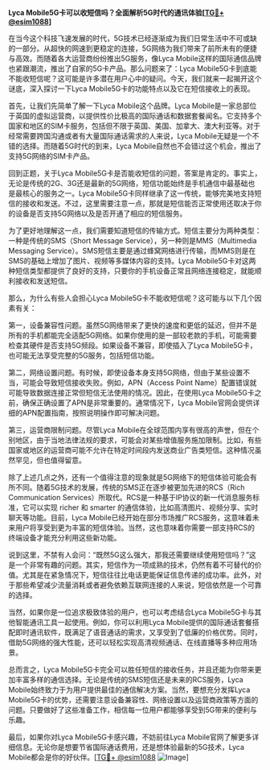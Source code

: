 **Lyca Mobile5G卡可以收短信吗？全面解析5G时代的通讯体验[[TG💪+ @esim1088](https://t.me/s/esim1088)]**

在当今这个科技飞速发展的时代，5G技术已经逐渐成为我们日常生活中不可或缺的一部分。从超快的网速到更稳定的连接，5G网络为我们带来了前所未有的便捷与高效。而随着各大运营商纷纷推出5G服务，像Lyca Mobile这样的国际通信品牌也紧跟潮流，推出了自家的5G卡产品。那么问题来了：Lyca Mobile5G卡到底能不能收短信呢？这可能是许多潜在用户心中的疑问。今天，我们就来一起揭开这个谜底，深入探讨一下Lyca Mobile5G卡的功能特点以及它在短信接收上的表现。

首先，让我们先简单了解一下Lyca Mobile这个品牌。Lyca Mobile是一家总部位于英国的虚拟运营商，以提供性价比极高的国际通话和数据套餐闻名。它支持多个国家和地区的SIM卡服务，包括但不限于英国、美国、加拿大、澳大利亚等。对于经常需要跨国沟通或者有大量国际通话需求的人来说，Lyca Mobile无疑是一个不错的选择。而随着5G时代的到来，Lyca Mobile自然也不会错过这个机会，推出了支持5G网络的SIM卡产品。

回到正题，关于Lyca Mobile5G卡是否能收短信的问题，答案是肯定的。事实上，无论是传统的2G、3G还是最新的5G网络，短信功能始终是手机通信中最基础也是最核心的服务之一。Lyca Mobile5G卡同样继承了这一传统，能够完美地支持短信的接收和发送。不过，这里需要注意一点，那就是短信能否正常使用还取决于你的设备是否支持5G网络以及是否开通了相应的短信服务。

为了更好地理解这一点，我们需要知道短信的传输方式。短信主要分为两种类型：一种是传统的SMS（Short Message Service），另一种则是MMS（Multimedia Messaging Service）。SMS短信主要是通过蜂窝网络进行传输，而MMS则是在SMS的基础上增加了图片、视频等多媒体内容的支持。Lyca Mobile5G卡对这两种短信类型都提供了良好的支持，只要你的手机设备正常且网络连接稳定，就能顺利接收和发送短信。

那么，为什么有些人会担心Lyca Mobile5G卡不能收短信呢？这可能与以下几个因素有关：

第一，设备兼容性问题。虽然5G网络带来了更快的速度和更低的延迟，但并不是所有的手机都能完全适配5G网络。如果你使用的是一部较老款的手机，可能需要检查其硬件是否支持5G频段。如果设备不兼容，即使插入了Lyca Mobile5G卡，也可能无法享受完整的5G服务，包括短信功能。

第二，网络设置问题。有时候，即使设备本身支持5G网络，但由于某些设置不当，可能会导致短信接收失败。例如，APN（Access Point Name）配置错误就可能导致数据连接正常但短信无法使用的情况。因此，在使用Lyca Mobile5G卡之前，确保正确设置了APN是非常重要的。通常情况下，Lyca Mobile官网会提供详细的APN配置指南，按照说明操作即可解决问题。

第三，运营商限制问题。尽管Lyca Mobile在全球范围内享有很高的声誉，但在个别地区，由于当地法律法规的要求，可能会对某些增值服务施加限制。比如，有些国家或地区的运营商可能不允许在特定时间段内发送商业广告类短信。这种情况虽然罕见，但也值得留意。

除了上述几点之外，还有一个值得注意的现象就是5G网络下的短信体验可能会有所不同。随着5G技术的发展，传统的SMS正在逐步被更加先进的RCS（Rich Communication Services）所取代。RCS是一种基于IP协议的新一代消息服务标准，它可以实现 richer 和 smarter 的通信体验，比如高清图片、视频分享、实时聊天等功能。目前，Lyca Mobile已经开始在部分市场推广RCS服务，这意味着未来用户将享受到更为丰富的短信体验。当然，这也意味着你需要一部支持RCS的终端设备才能充分利用这些新功能。

说到这里，不禁有人会问：“既然5G这么强大，那我还需要继续使用短信吗？”这是一个非常有趣的问题。其实，短信作为一项成熟的技术，仍然有着不可替代的价值。尤其是在紧急情况下，短信往往比电话更能保证信息传递的成功率。此外，对于那些希望减少流量消耗或者避免依赖互联网连接的人来说，短信依然是一个可靠的选择。

当然，如果你是一位追求极致体验的用户，也可以考虑结合Lyca Mobile5G卡与其他智能通讯工具一起使用。例如，你可以利用Lyca Mobile提供的国际通话套餐搭配即时通讯软件，既满足了语音通话的需求，又享受到了低廉的价格优势。同时，借助5G网络的强大性能，还可以轻松实现高清视频通话、在线直播等多种应用场景。

总而言之，Lyca Mobile5G卡完全可以胜任短信的接收任务，并且还能为你带来更加丰富多样的通信选择。无论是传统的SMS短信还是未来的RCS服务，Lyca Mobile始终致力于为用户提供最佳的通信解决方案。当然，要想充分发挥Lyca Mobile5G卡的优势，还需要注意设备兼容性、网络设置以及运营商政策等方面的问题。只要做好了这些准备工作，相信每一位用户都能够享受到5G带来的便利与乐趣。

最后，如果你对Lyca Mobile5G卡感兴趣，不妨前往Lyca Mobile官网了解更多详细信息。无论你是想要节省国际通话费用，还是想体验最新的5G技术，Lyca Mobile都会是你的好伙伴。[[TG💪+ @esim1088](https://t.me/s/esim1088) ![Image](https://i.postimg.cc/4NQfJmqS/Snipaste-2025-05-13-00-14-12.png)]